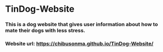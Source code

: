 # TinDog-Website
### This is a dog website that gives user information about how to mate their dogs with less stress. 
### Website url: https://chibusonma.github.io/TinDog-Website/
